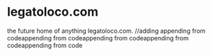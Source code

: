# legatoloco.com
the future home of anything legatoloco.com.
//adding 
appending from codeappending from codeappending from codeappending from codeappending from code